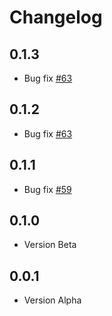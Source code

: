 # Changelog

## 0.1.3

- Bug fix [#63](https://github.com/jmcruvellier/little_monkey/issues/63)

## 0.1.2

- Bug fix [#63](https://github.com/jmcruvellier/little_monkey/issues/63)

## 0.1.1

- Bug fix [#59](https://github.com/jmcruvellier/little_monkey/issues/59)

## 0.1.0

- Version Beta

## 0.0.1

- Version Alpha
